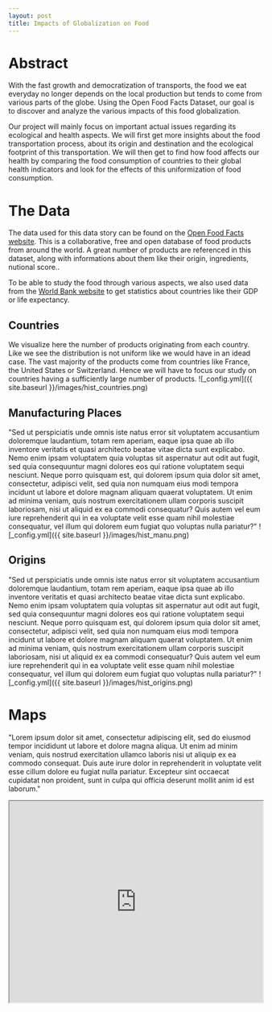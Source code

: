```yaml
---
layout: post
title: Impacts of Globalization on Food
---
```


# Abstract
  With the fast growth and democratization of transports, the food we eat everyday no longer depends on the local production but tends to come from various parts of the globe. Using the Open Food Facts Dataset, our goal is to discover and analyze the various impacts of this food globalization.
  
  Our project will mainly focus on important actual issues regarding its ecological and health aspects. We will first get more insights about the food transportation process, about its origin and destination and the ecological footprint of this transportation. We will then get to find how food affects our health by comparing the food consumption of countries to their global health indicators and look for the effects of this uniformization of food consumption.


# The Data
The data used for this data story can be found on the [Open Food Facts website](https://world.openfoodfacts.org/data). This is a collaborative, free and open database of food products from around the world. A great number of products are referenced in this dataset, along with informations about them like their origin, ingredients, nutional score..

  To be able to study the food through various aspects, we also used data from the [World Bank website](https://www.worldbank.org/) to get statistics about countries like their GDP or life expectancy.

## Countries
We visualize here the number of products originating from each country. Like we see the distribution is not uniform like we would have in an idead case. The vast majority of the products come from countries like France, the United States or Switzerland. Hence we will have to focus our study on countries having a sufficiently large number of products.
![_config.yml]({{ site.baseurl }}/images/hist_countries.png)

## Manufacturing Places
"Sed ut perspiciatis unde omnis iste natus error sit voluptatem accusantium doloremque laudantium, totam rem aperiam, eaque ipsa quae ab illo inventore veritatis et quasi architecto beatae vitae dicta sunt explicabo. Nemo enim ipsam voluptatem quia voluptas sit aspernatur aut odit aut fugit, sed quia consequuntur magni dolores eos qui ratione voluptatem sequi nesciunt. Neque porro quisquam est, qui dolorem ipsum quia dolor sit amet, consectetur, adipisci velit, sed quia non numquam eius modi tempora incidunt ut labore et dolore magnam aliquam quaerat voluptatem. Ut enim ad minima veniam, quis nostrum exercitationem ullam corporis suscipit laboriosam, nisi ut aliquid ex ea commodi consequatur? Quis autem vel eum iure reprehenderit qui in ea voluptate velit esse quam nihil molestiae consequatur, vel illum qui dolorem eum fugiat quo voluptas nulla pariatur?"
![_config.yml]({{ site.baseurl }}/images/hist_manu.png)

## Origins
"Sed ut perspiciatis unde omnis iste natus error sit voluptatem accusantium doloremque laudantium, totam rem aperiam, eaque ipsa quae ab illo inventore veritatis et quasi architecto beatae vitae dicta sunt explicabo. Nemo enim ipsam voluptatem quia voluptas sit aspernatur aut odit aut fugit, sed quia consequuntur magni dolores eos qui ratione voluptatem sequi nesciunt. Neque porro quisquam est, qui dolorem ipsum quia dolor sit amet, consectetur, adipisci velit, sed quia non numquam eius modi tempora incidunt ut labore et dolore magnam aliquam quaerat voluptatem. Ut enim ad minima veniam, quis nostrum exercitationem ullam corporis suscipit laboriosam, nisi ut aliquid ex ea commodi consequatur? Quis autem vel eum iure reprehenderit qui in ea voluptate velit esse quam nihil molestiae consequatur, vel illum qui dolorem eum fugiat quo voluptas nulla pariatur?"
![_config.yml]({{ site.baseurl }}/images/hist_origins.png)


# Maps
"Lorem ipsum dolor sit amet, consectetur adipiscing elit, sed do eiusmod tempor incididunt ut labore et dolore magna aliqua. Ut enim ad minim veniam, quis nostrud exercitation ullamco laboris nisi ut aliquip ex ea commodo consequat. Duis aute irure dolor in reprehenderit in voluptate velit esse cillum dolore eu fugiat nulla pariatur. Excepteur sint occaecat cupidatat non proident, sunt in culpa qui officia deserunt mollit anim id est laborum."
<iframe src="https://adamanteam.github.io/products.html" width="100%" height="400px">
  
# Food Societal Aspects

TODO We first observe the societal aspects of the food around the globe.

## Food quality and general health

TODO We would first like to discover if for a given country the quality of the food that is consumed there can have an influence on the global health of this country. To this purpose we will use the nutritional coefficients grades, (maybe the average number of nocive additives) and the life expectancy data.

## Food quality and general wealth

TODO We will also analyze the possible links between average food quality and the global wealth of a country. For this we will again use the nutritional coefficients grades, (maybe the average number of nocive additives) and the GDPs.
